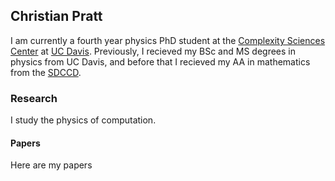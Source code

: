 ## Christian Pratt

I am currently a fourth year physics PhD student at the [Complexity Sciences Center](https://csc.ucdavis.edu) at [UC Davis](https://www.ucdavis.edu). Previously, I recieved my BSc and MS degrees in physics from UC Davis, and before that I recieved my AA in mathematics from the [SDCCD](https://www.sdccd.edu).

### Research

I study the physics of computation.

#### Papers

Here are my papers
